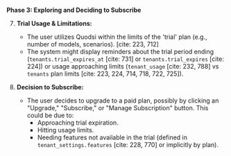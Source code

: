 **Phase 3: Exploring and Deciding to Subscribe**

7.  **Trial Usage & Limitations:**
    * The user utilizes Quodsi within the limits of the 'trial' plan (e.g., number of models, scenarios). [cite: 223, 712]
    * The system might display reminders about the trial period ending (`tenants.trial_expires_at` [cite: 731] or `tenants.trial_expires` [cite: 224]) or usage approaching limits (`tenant_usage` [cite: 232, 788] vs `tenants` plan limits [cite: 223, 224, 714, 718, 722, 725]).

8.  **Decision to Subscribe:**
    * The user decides to upgrade to a paid plan, possibly by clicking an "Upgrade," "Subscribe," or "Manage Subscription" button. This could be due to:
        * Approaching trial expiration.
        * Hitting usage limits.
        * Needing features not available in the trial (defined in `tenant_settings.features` [cite: 228, 770] or implicitly by plan).

